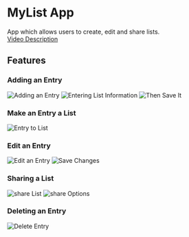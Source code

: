 # MyList App

<p>App which allows users to create, edit and share lists.<br>
<a href="https://www.youtube.com">Video Description</a></p>

## Features

### Adding an Entry
![Adding an Entry](/readMeImages/addEntry.jpg)
![Entering List Information](/readMeImages/enterTitleDescription.jpg)
![Then Save It](/readMeImages/saveEntry.jpg)

### Make an Entry a List
![Entry to List](/readMeImages/entryToList.jpg)

### Edit an Entry
![Edit an Entry](/readMeImages/editEntry.jpg)
![Save Changes](/readMeImages/saveChanges.jpg)

### Sharing a List
![share List](/readMeImages/shareList.jpg)
![share Options]()

### Deleting an Entry
![Delete Entry]()